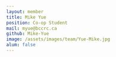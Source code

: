 ```yaml
---
layout: member
title: Mike Yue
position: Co-op Student
mail: myue@bccrc.ca
github: Mike-Yue
image: /assets/images/team/Yue-Mike.jpg
alum: false
---
```

